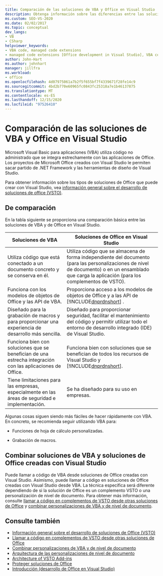 ```yaml
---
title: Comparación de las soluciones de VBA y Office en Visual Studio
description: Obtenga información sobre las diferencias entre las soluciones de Microsoft Visual Basic para Aplicaciones (VBA) y Microsoft Office en Visual Studio.
ms.custom: SEO-VS-2020
ms.date: 02/02/2017
ms.topic: conceptual
dev_langs:
- VB
- CSharp
helpviewer_keywords:
- VBA code, managed code extensions
- managed code extensions [Office development in Visual Studio], VBA compared to
author: John-Hart
ms.author: johnhart
manager: jillfra
ms.workload:
- office
ms.openlocfilehash: 4d07975061a7b2f5f655bf7f4339671f28fe14c9
ms.sourcegitcommit: 4bd2b770e60965fc0843fc25318a7e1b46137875
ms.translationtype: MT
ms.contentlocale: es-ES
ms.lasthandoff: 12/15/2020
ms.locfileid: "97526410"
---
```

# <a name="vba-and-office-solutions-in-visual-studio-compared"></a>Comparación de las soluciones de VBA y Office en Visual Studio
  Microsoft Visual Basic para aplicaciones (VBA) utiliza código no administrado que se integra estrechamente con las aplicaciones de Office. Los proyectos de Microsoft Office creados con Visual Studio le permiten sacar partido de .NET Framework y las herramientas de diseño de Visual Studio.

 Para obtener información sobre los tipos de soluciones de Office que puede crear con Visual Studio, vea [información general sobre el desarrollo de soluciones de office &#40;VSTO&#41;](../vsto/office-solutions-development-overview-vsto.md).

## <a name="comparison"></a>De comparación
 En la tabla siguiente se proporciona una comparación básica entre las soluciones de VBA y de Office en Visual Studio.

|Soluciones de VBA|Soluciones de Office en Visual Studio|
|-------------------|---------------------------------------|
|Utiliza código que está conectado a un documento concreto y se conserva en él.|Utiliza código que se almacena de forma independiente del documento (para las personalizaciones de nivel de documento) o en un ensamblado que carga la aplicación (para los complementos de VSTO).|
|Funciona con los modelos de objetos de Office y las API de VBA.|Proporciona acceso a los modelos de objetos de Office y a las API de [!INCLUDE[dnprdnshort](../sharepoint/includes/dnprdnshort-md.md)] .|
|Diseñado para la grabación de macros y para proporcionar una experiencia de desarrollo más sencilla.|Diseñado para proporcionar seguridad, facilitar el mantenimiento del código y permitir utilizar todo el entorno de desarrollo integrado (IDE) de Visual Studio.|
|Funciona bien con soluciones que se benefician de una estrecha integración con las aplicaciones de Office.|Funciona bien con soluciones que se benefician de todos los recursos de Visual Studio y [!INCLUDE[dnprdnshort](../sharepoint/includes/dnprdnshort-md.md)].|
|Tiene limitaciones para las empresas, especialmente en las áreas de seguridad e implementación.|Se ha diseñado para su uso en empresas.|

 Algunas cosas siguen siendo más fáciles de hacer rápidamente con VBA. En concreto, se recomienda seguir utilizando VBA para:

- Funciones de hoja de cálculo personalizadas.

- Grabación de macros.

## <a name="combine-vba-solutions-and-office-solutions-created-by-using-visual-studio"></a>Combinar soluciones de VBA y soluciones de Office creadas con Visual Studio
 Puede llamar a código de VBA desde soluciones de Office creadas con Visual Studio. Asimismo, puede llamar a código en soluciones de Office creadas con Visual Studio desde VBA. La técnica específica será diferente dependiendo de si la solución de Office es un complemento VSTO o una personalización de nivel de documento. Para obtener más información, consulte [llamar a código en complementos de VSTO desde otras soluciones de Office](../vsto/calling-code-in-vsto-add-ins-from-other-office-solutions.md) y [combinar personalizaciones de VBA y de nivel de documento](../vsto/combining-vba-and-document-level-customizations.md).

## <a name="see-also"></a>Consulte también
- [Información general sobre el desarrollo de soluciones de Office &#40;VSTO&#41;](../vsto/office-solutions-development-overview-vsto.md)
- [Llamar a código en complementos de VSTO desde otras soluciones de Office](../vsto/calling-code-in-vsto-add-ins-from-other-office-solutions.md)
- [Combinar personalizaciones de VBA y de nivel de documento](../vsto/combining-vba-and-document-level-customizations.md)
- [Arquitectura de las personalizaciones de nivel de documento](../vsto/architecture-of-document-level-customizations.md)
- [Architecture of VSTO Add-ins](../vsto/architecture-of-vsto-add-ins.md)
- [Proteger soluciones de Office](../vsto/securing-office-solutions.md)
- [Introducción &#40;desarrollo de Office en Visual Studio&#41;](../vsto/getting-started-office-development-in-visual-studio.md)
